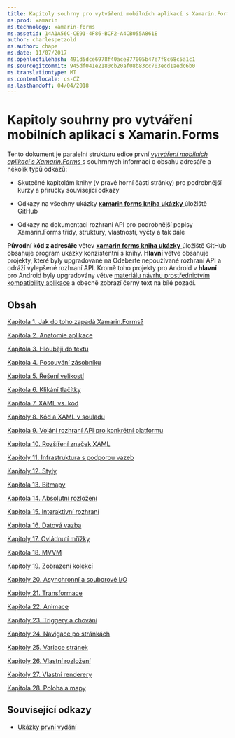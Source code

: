 ```yaml
---
title: Kapitoly souhrny pro vytváření mobilních aplikací s Xamarin.Forms
ms.prod: xamarin
ms.technology: xamarin-forms
ms.assetid: 14A1A56C-CE91-4F86-BCF2-A4CB055A861E
author: charlespetzold
ms.author: chape
ms.date: 11/07/2017
ms.openlocfilehash: 491d5dce6978f40ace877005b47e7f8c68c5a1c1
ms.sourcegitcommit: 945df041e2180cb20af08b83cc703ecd1aedc6b0
ms.translationtype: MT
ms.contentlocale: cs-CZ
ms.lasthandoff: 04/04/2018
---
```

# <a name="chapter-summaries-for-creating-mobile-apps-with-xamarinforms"></a>Kapitoly souhrny pro vytváření mobilních aplikací s Xamarin.Forms

Tento dokument je paralelní strukturu edice první [ *vytváření mobilních aplikací s Xamarin.Forms* ](~/xamarin-forms/creating-mobile-apps-xamarin-forms/index.md) s souhrnných informací o obsahu adresáře a několik typů odkazů:

- Skutečné kapitolám knihy (v pravé horní části stránky) pro podrobnější kurzy a příručky související odkazy

- Odkazy na všechny ukázky [ **xamarin forms kniha ukázky** ](https://github.com/xamarin/xamarin-forms-book-samples) úložiště GitHub

- Odkazy na dokumentaci rozhraní API pro podrobnější popisy Xamarin.Forms třídy, struktury, vlastností, výčty a tak dále

**Původní kód z adresáře** větev [ **xamarin forms kniha ukázky** ](https://github.com/xamarin/xamarin-forms-book-samples) úložiště GitHub obsahuje program ukázky konzistentní s knihy. **Hlavní** větve obsahuje projekty, které byly upgradované na Odeberte nepoužívané rozhraní API a odráží vylepšené rozhraní API. Kromě toho projekty pro Android v **hlavní** pro Android byly upgradovány větve [materiálu návrhu prostřednictvím kompatibility aplikace](~/xamarin-forms/platform/android/index.md) a obecně zobrazí černý text na bílé pozadí.

## <a name="contents"></a>Obsah

[Kapitola 1. Jak do toho zapadá Xamarin.Forms?](chapter01.md)

[Kapitola 2. Anatomie aplikace](chapter02.md)

[Kapitola 3. Hlouběji do textu](chapter03.md)

[Kapitola 4. Posouvání zásobníku](chapter04.md)

[Kapitola 5. Řešení velikostí](chapter05.md)

[Kapitola 6. Klikání tlačítky](chapter06.md)

[Kapitola 7. XAML vs. kód](chapter07.md)

[Kapitoly 8. Kód a XAML v souladu](chapter08.md)

[Kapitola 9. Volání rozhraní API pro konkrétní platformu](chapter09.md)

[Kapitola 10. Rozšíření značek XAML](chapter10.md)

[Kapitoly 11. Infrastruktura s podporou vazeb](chapter11.md)

[Kapitoly 12. Styly](chapter12.md)

[Kapitola 13. Bitmapy](chapter13.md)

[Kapitola 14. Absolutní rozložení](chapter14.md)

[Kapitola 15. Interaktivní rozhraní](chapter15.md)

[Kapitola 16. Datová vazba](chapter16.md)

[Kapitoly 17. Ovládnutí mřížky](chapter17.md)

[Kapitola 18. MVVM](chapter18.md)

[Kapitoly 19. Zobrazení kolekcí](chapter19.md)

[Kapitoly 20. Asynchronní a souborové I/O](chapter20.md)

[Kapitoly 21. Transformace](chapter21.md)

[Kapitola 22. Animace](chapter22.md)

[Kapitoly 23. Triggery a chování](chapter23.md)

[Kapitoly 24. Navigace po stránkách](chapter24.md)

[Kapitoly 25. Variace stránek](chapter25.md)

[Kapitoly 26. Vlastní rozložení](chapter26.md)

[Kapitoly 27. Vlastní renderery](chapter27.md)

[Kapitola 28. Poloha a mapy](chapter28.md)



## <a name="related-links"></a>Související odkazy

- [Ukázky první vydání](https://github.com/xamarin/xamarin-forms-book-samples)
